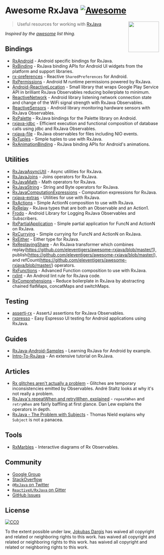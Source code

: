 # Awesome RxJava [![Awesome](https://cdn.rawgit.com/sindresorhus/awesome/d7305f38d29fed78fa85652e3a63e154dd8e8829/media/badge.svg)](https://github.com/sindresorhus/awesome)

[<img src="http://reactivex.io/assets/Rx_Logo_S.png" align="right" width="100">](http://reactivex.io/)

> Useful resources for working with [RxJava](https://github.com/ReactiveX/RxJava)

*Inspired by the [awesome](https://github.com/sindresorhus/awesome) list thing.*

## Bindings

* [RxAndroid](https://github.com/ReactiveX/RxAndroid) - Android specific bindings for RxJava.
* [RxBinding](https://github.com/JakeWharton/RxBinding) - RxJava binding APIs for Android UI widgets from the platform and support libraries.
* [rx-preferences](https://github.com/f2prateek/rx-preferences) - Reactive `SharedPreferences` for Android.
* [RxPermissions](https://github.com/tbruyelle/RxPermissions) - Android M runtime permissions powered by RxJava.
* [Android-ReactiveLocation](https://github.com/mcharmas/Android-ReactiveLocation) - Small library that wraps Google Play Service API in brilliant RxJava Observables reducing boilerplate to minimum.
* [ReactiveNetwork](https://github.com/pwittchen/ReactiveNetwork) - Android library listening network connection state and change of the WiFi signal strength with RxJava Observables.
* [ReactiveSensors](https://github.com/pwittchen/ReactiveSensors) - Android library monitoring hardware sensors with RxJava Observables.
* [RxPalette](https://github.com/hzsweers/RxPalette) - RxJava bindings for the Palette library on Android.
* [rxjava-jdbc](https://github.com/davidmoten/rxjava-jdbc) - Efficient execution and functional composition of database calls using jdbc and RxJava Observables.
* [rxjava-file](https://github.com/davidmoten/rxjava-file) - RxJava observables for files including NIO events.
* [RxTuples](https://github.com/pakoito/RxTuples) - Simple tuples to use with RxJava.
* [RxAnimationBinding](https://github.com/blipinsk/RxAnimationBinding) - RxJava binding APIs for Android's animations.

## Utilities
* [RxJavaAsyncUtil](https://github.com/ReactiveX/RxJavaAsyncUtil) - Async utilities for RxJava.
* [RxJavaJoins](https://github.com/ReactiveX/RxJavaJoins) - Joins operators for RxJava.
* [RxJavaMath](https://github.com/ReactiveX/RxJavaMath) - Math operators for RxJava.
* [RxJavaString](https://github.com/ReactiveX/RxJavaString) - 
String and Byte operators for RxJava.
* [RxJavaComputationExpressions](https://github.com/ReactiveX/RxJavaComputationExpressions) - Computation expressions for RxJava.
* [rxjava-extras](https://github.com/davidmoten/rxjava-extras) - Utilities for use with RxJava.
* [RxActions](https://github.com/pakoito/RxActions) - Simple ActionN composition to use with RxJava.
* [RxRelay](https://github.com/JakeWharton/RxRelay) - RxJava types that are both an Observable and an Action1.
* [Frodo](https://github.com/android10/frodo) - Android Library for Logging RxJava Observables and Subscribers.
* [RxPartialApplication](https://github.com/pakoito/RxPartialApplication) - Simple partial application for FuncN and ActionN on RxJava.
* [RxCurrying](https://github.com/pakoito/RxCurrying) - Simple currying for FuncN and ActionN on RxJava.
* [RxEither](https://github.com/eleventigers/rxeither) - Either type for RxJava.
* [RxReplayingShare](https://github.com/eleventigers/awesome-rxjava/blob/master/https://github.com/JakeWharton/RxReplayingShare) - An RxJava transformer which combines replay(https://github.com/eleventigers/awesome-rxjava/blob/master/1), publish(https://github.com/eleventigers/awesome-rxjava/blob/master/), and refCount(https://github.com/eleventigers/awesome-rxjava/blob/master/) operators.
* [RxFunctions](https://github.com/pakoito/RxFunctions) - Advanced Function composition to use with RxJava.
* [rxlint](https://bitbucket.org/littlerobots/rxlint) - An Android lint rule for RxJava code.
* [RxComprehensions](https://github.com/pakoito/RxComprehensions) - Reduce boilerplate in RxJava by abstracting chained flatMaps, concatMaps and switchMaps.

## Testing
* [assertj-rx](https://github.com/ribot/assertj-rx) - AssertJ assertions for RxJava Observables.
* [rxpresso](https://github.com/novoda/rxpresso) - Easy Espresso UI testing for Android applications using RxJava.

## Guides

* [RxJava-Android-Samples](https://github.com/kaushikgopal/RxJava-Android-Samples) - Learning RxJava for Android by example.
* [Intro-To-RxJava](https://github.com/Froussios/Intro-To-RxJava) - An extensive tutorial on RxJava.

## Articles

* [Rx glitches aren't actually a problem](http://staltz.com/rx-glitches-arent-actually-a-problem.html) - Glitches are temporary inconsistencies emitted by Observables. André Staltz looks at why it's not really a problem.
* [RxJava's repeatWhen and retryWhen, explained](http://blog.danlew.net/2016/01/25/rxjavas-repeatwhen-and-retrywhen-explained/) - `repeatWhen` and `retryWhen` are fairly baffling at first glance. Dan Lew explains the operators in depth.
* [RxJava - The Problem with Subjects](http://tomstechnicalblog.blogspot.co.uk/2016/03/rxjava-problem-with-subjects.html) - Thomas Nield explains why `Subject` is not a panacea.

## Tools

* [RxMarbles](http://rxmarbles.com/) - Interactive diagrams of Rx Observables.

## Community

* [Google Group](http://groups.google.com/d/forum/rxjava)
* [StackOverflow](http://stackoverflow.com/search?q=rx-java)
* [`@RxJava` on Twitter](http://twitter.com/RxJava)
* [`ReactiveX/RxJava` on Gitter](https://gitter.im/ReactiveX/RxJava)
* [GitHub Issues](https://github.com/ReactiveX/RxJava/issues)

## License

[![CC0](https://i.creativecommons.org/p/zero/1.0/88x31.png)](https://creativecommons.org/publicdomain/zero/1.0/)

To the extent possible under law, [Jokubas Dargis](http://jokubasdargis.net/) has waived all copyright and related or neighboring rights to this work. has waived all copyright and related or neighboring rights to this work. has waived all copyright and related or neighboring rights to this work.